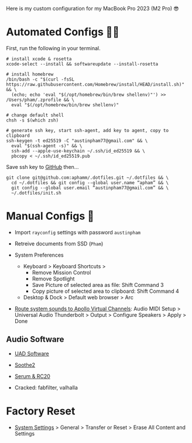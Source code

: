 Here is my custom configuration for my MacBook Pro 2023 (M2 Pro) 😎

# Automated Configs 👨‍💻

First, run the following in your terminal.

```shell
# install xcode & rosetta
xcode-select --install && softwareupdate --install-rosetta

# install homebrew
/bin/bash -c "$(curl -fsSL https://raw.githubusercontent.com/Homebrew/install/HEAD/install.sh)" && \
  (echo; echo 'eval "$(/opt/homebrew/bin/brew shellenv)"') >> /Users/pham/.zprofile && \
  eval "$(/opt/homebrew/bin/brew shellenv)"

# change default shell
chsh -s $(which zsh)

# generate ssh key, start ssh-agent, add key to agent, copy to clipboard
ssh-keygen -t ed25519 -C "austinpham77@gmail.com" && \
  eval "$(ssh-agent -s)" && \
  ssh-add --apple-use-keychain ~/.ssh/id_ed25519 && \
  pbcopy < ~/.ssh/id_ed25519.pub
```

Save ssh key to [GitHub](https://github.com/settings/keys) then...

```shell
git clone git@github.com:aphamm/.dotfiles.git ~/.dotfiles && \
  cd ~/.dotfiles && git config --global user.name “apham” && \
  git config --global user.email “austinpham77@gmail.com” && \
  ~/.dotfiles/init.sh
```

# Manual Configs 🤮

- Import `rayconfig` settings with password `austinpham`

- Retreive documents from SSD (`Pham`)

- System Preferences
  - Keyboard > Keyboard Shortcuts >
    - Remove Mission Control
    - Remove Spotlight
    - Save Picture of selected area as file: Shift Command 3
    - Copy picture of selected area to clipboard: Shift Command 4
  - Desktop & Dock > Default web browser > Arc

- [Route system sounds to Apollo Virtual Channels](https://www.youtube.com/watch?v=9K3D7kNb5DI): Audio MIDI Setup > Universal Audio Thunderbolt > Output > Configure Speakers > Apply > Done

## Audio Software

- [UAD Software](https://help.uaudio.com/hc/en-us/articles/360057137692-Apple-Silicon-M1-M2-Compatibility-Info?_gl=1*1qpuawn*_ga*MTYzMjUzNzU0Ny4xNjgwMDI1NTUz*_ga_CPJ5176QFT*MTY4MDAyNTU2NC4xLjEuMTY4MDAyNTkwNy4wLjAuMA..)

- [Soothe2](https://oeksound.com/downloads/)

- [Serum & RC20](https://splice.com/plugins/your-plugins)

- Cracked: fabfilter, valhalla

# Factory Reset

- [System Settings](https://support.apple.com/en-us/102664) > General > Transfer or Reset > Erase All Content and Settings
